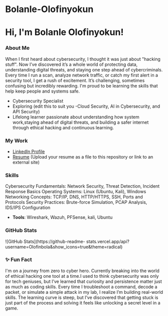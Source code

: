 # Bolanle-Olofinyokun
# Hi, I'm Bolanle Olofinyokun! 
###  About Me
When I first heard about cybersecurity, I thought it was just about "hacking stuff". Now I’ve discovered it’s a whole world of protecting data, understanding digital threats, and staying one step ahead of cybercriminals. Every time I run a scan, analyze network traffic,  or catch my first alert in a security tool, I get a rush of excitement. It’s challenging, sometimes confusing but incredibly rewarding. I'm proud to be learning the skills that help keep people and systems safe.
- Cybersecurity Specialist
-  Exploring (edit this to suit you -Cloud Security, AI in Cybersecurity,
and API Security)
-  Lifelong learner passionate about understanding how system work,staying ahead of digital threats, and building a safer internet through ethical hacking and continuous learning.
###  My Work
-  [LinkedIn Profile](https://linkedin.com/in/yourprofile)
-  [Resume](#) (Upload your resume as a file to this repository or link to
an external site)
###  Skills
Cybersecurity Fundamentals: Network Security, Threat Detection, Incident Response Basics
Operating Systems: Linux (Ubuntu, Kali), Windows
Networking Concepts: TCP/IP, DNS, HTTP/HTTPS, SSH, Ports and Protocols
Security Practices: Brute-force Simulation, PCAP Analysis, IDS/IPS Configuration
- **Tools**:  Wireshark, Wazuh, PFSense, kali, Ubuntu
###  GitHub Stats
![GitHub Stats](https://github-readme-
stats.vercel.app/api?username=Olofinbola&amp;show_icons=true&amp;theme=radical)
### ✨ Fun Fact
I'm on a journey from zero to cyber hero. Currently breaking into the world of ethical hacking one tool at a time.I used to think cybersecurity was only for tech geniuses, but I’ve learned that curiosity and persistence matter just as much as coding skills. Every time I troubleshoot a command, decode a packet, or simulate a simple attack in my lab, I realize I’m building real-world skills. The learning curve is steep, but I’ve discovered that getting stuck is just part of the process and solving it feels like unlocking a secret level in a game.
